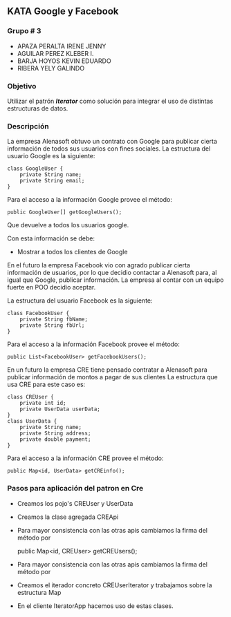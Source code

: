 ## KATA Google y Facebook ##

### Grupo # 3 ###
- APAZA PERALTA IRENE JENNY 
- AGUILAR PEREZ KLEBER I. 
- BARJA HOYOS KEVIN EDUARDO 
- RIBERA YELY GALINDO  

### Objetivo ###
Utilizar el patrón ***Iterator*** como solución para integrar el uso de distintas estructuras de datos.

### Descripción ###
La empresa Alenasoft obtuvo un contrato con Google para publicar cierta información de todos sus usuarios con fines sociales.
La estructura del usuario Google es la siguiente:

    class GoogleUser {
        private String name;
        private String email;
    }
Para el acceso a la información Google provee el método:

    public GoogleUser[] getGoogleUsers();

Que devuelve a todos los usuarios google.

Con esta información se debe:

 - Mostrar a todos los clientes de Google

En el futuro la empresa Facebook vio con agrado publicar cierta información de usuarios, por lo que decidio contactar a Alenasoft para, al igual que Google, publicar información.
La empresa al contar con un equipo fuerte en POO decidio aceptar.

La estructura del usuario Facebook es la siguiente:

    class FacebookUser {
        private String fbName;
        private String fbUrl;
    }
Para el acceso a la información Facebook provee el método:

    public List<FacebookUser> getFacebookUsers();

En un futuro la empresa CRE tiene pensado contratar a Alenasoft para publicar información de montos a pagar de sus clientes
La estructura que usa CRE para este caso es:

    class CREUser {
        private int id;
        private UserData userData;
    }
    class UserData {
        private String name;
        private String address;
        private double payment;
    }
  Para el acceso a la información CRE provee el método:

    public Map<id, UserData> getCREinfo();
    
### Pasos para aplicación del patron en Cre ###
- Creamos los pojo's CREUser y UserData 
- Creamos la clase agregada CREApi
- Para mayor consistencia con las otras apis cambiamos la firma del método por


    public Map<id, CREUser> getCREUsers();
- Para mayor consistencia con las otras apis cambiamos la firma del método por       
- Creamos el iterador concreto CREUserIterator y trabajamos sobre la estructura Map
- En el cliente IteratorApp hacemos uso de estas clases.
